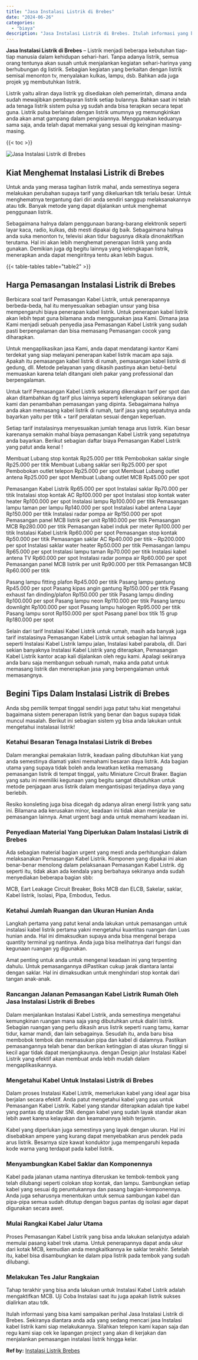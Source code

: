 ```yaml
---
title: "Jasa Instalasi Listrik di Brebes"
date: "2024-06-26"
categories: 
  - "biaya"
description: "Jasa Instalasi Listrik di Brebes. Itulah informasi yang bisa kami sampaikan perihal Jasa Instalasi Listrik di Brebes. Sekiranya diantara anda ada yang sedang..."
---
```


**Jasa Instalasi Listrik di Brebes** – Listrik menjadi beberapa kebutuhan tiap-tiap manusia dalam kehidupan sehari-hari. Tanpa adanya listrik, semua orang tentunya akan susah untuk menjalankan kegiatan sehari-harinya yang berhubungan dg listirik. Sebagian kegiatan yang berkaitan dengan listrik semisal menonton tv, menyalakan kulkas, lampu, dsb. Bahkan ada juga projek yg membutuhkan listrik.

Listrik yaitu aliran daya listrik yg disediakan oleh pemerintah, dimana anda sudah mewajibkan pembayaran listrik setiap bulannya. Bahkan saat ini telah ada tenaga listrik sistem pulsa yg sudah anda bisa terapkan secara tepat guna. Listrik pulsa berlainan dengan listrik umumnya yg memungkinkan anda akan amat gampang dalam pengisiannya. Menggunakan keduanya sama saja, anda telah dapat memakai yang sesuai dg keinginan masing-masing.

{{< toc >}}

![Jasa Instalasi Listrik di Brebes](/images/instalasi-listrik-murah15.png)

## Kiat Menghemat Instalasi Listrik di Brebes

Untuk anda yang merasa tagihan listrik mahal, anda semestinya segera melakukan perubahan supaya tarif yang dikeluarkan tdk terlalu besar. Untuk menghematnya tergantung dari diri anda sendiri sanggup melaksanakannya atau tdk. Banyak metode yang dapat dijalankan untuk menghemat penggunaan listrik.

Sebagaimana halnya dalam penggunaan barang-barang elektronik seperti layar kaca, radio, kulkas, dsb mesti dipakai dg baik. Sebagaimana halnya anda suka menonton tv, televisi akan tidur bagusnya dikala dinonaktifkan terutama. Hal ini akan lebih menghemat penerapan listrik yang anda gunakan. Demikian juga dg begitu lainnya yang kelengkapan listrik, menerapkan anda dapat mengiritnya tentu akan lebih bagus.

{{< table-tables table="table2" >}}

## Harga Pemasangan Instalasi Listrik di Brebes

Berbicara soal tarif Pemasangan Kabel Listrik, untuk penerapannya berbeda-beda, hal itu menyesuaikan sebagian unsur yang bisa mempengaruhi biaya penerapan kabel listrik. Untuk penerapan kabel listrik akan lebih tepat guna bilamana anda menggunakan jasa Kami. Dimana jasa Kami menjadi sebuah penyedia jasa Pemasangan Kabel Listrik yang sudah pasti berpengalaman dan bisa memasang Pemasangan cocok yang diharapkan.

Untuk mengaplikasikan jasa Kami, anda dapat mendatangi kantor Kami terdekat yang siap melayani penerapan kabel listrik macam apa saja. Apakah itu pemasangan kabel listrik di rumah, pemasangan kabel listrik di gedung, dll. Metode pelayanan yang dikasih pastinya akan betul-betul memuaskan karena telah ditangani oleh pakar yang professional dan berpengalaman.

Untuk tarif Pemasangan Kabel Listrik sekarang dikenakan tarif per spot dan akan ditambahkan dg tarif plus lainnya seperti kelengkapan sekiranya dari kami dan penambahan pemasangan yang dipinta. Sebagaimana halnya anda akan memasang kabel listrik di rumah, tarif jasa yang sepatutnya anda bayarkan yaitu per titik + tarif peralatan sesuai dengan keperluan.

Setiap tarif instalasinya menyesuaikan jumlah tenaga arus listrik. Kian besar karenanya semakin mahal biaya pemasangan Kabel Listrik yang sepatutnya anda bayarkan. Berikut sebagian daftar biaya Pemasangan Kabel Listrik yang patut anda kenal !

Membuat Lubang stop kontak Rp25.000 per titik Pembobokan saklar single Rp25.000 per titik Membuat Lubang saklar seri Rp25.000 per spot Pembobokan outlet telepon Rp25.000 per spot Membuat Lubang outlet antena Rp25.000 per spot Membuat Lubang outlet MCB Rp45.000 per spot

Pemasangan Kabel Listrik Rp65.000 per spot Instalasi saklar Rp70.000 per titik Instalasi stop kontak AC Rp100.000 per spot Instalasi stop kontak water heater Rp100.000 per spot Instalasi lampu Rp100.000 per titik Pemasangan lampu taman per lampu Rp140.000 per spot Instalasi kabel antena Layar Rp150.000 per titik Instalasi radar pompa air Rp150.000 per spot Pemasangan panel MCB listrik per unit Rp180.000 per titik Pemasangan MCB Rp280.000 per titik Pemasangan kabel induk per meter Rp100.000 per titik Instalasi Kabel Listrik Rp60.000 per spot Pemasangan stop kontak Rp50.000 per titik Pemasangan saklar AC Rp40.000 per titik – Rp200.000 per spot Instalasi saklar water heater Rp50.000 per titik Pemasangan lampu Rp65.000 per spot Instalasi lampu taman Rp70.000 per titik Instalasi kabel antena TV Rp60.000 per spot Instalasi radar pompa air Rp60.000 per spot Pemasangan panel MCB listrik per unit Rp90.000 per titik Pemasangan MCB Rp60.000 per titik

Pasang lampu fitting plafon Rp45.000 per titik Pasang lampu gantung Rp45.000 per spot Pasang kipas angin gantung Rp150.000 per titik Pasang exhaust fan dinding/plafon Rp150.000 per titik Pasang lampu dinding Rp100.000 per spot Pasang lampu neon Rp110.000 per titik Pasang lampu downlight Rp100.000 per spot Pasang lampu halogen Rp95.000 per titik Pasang lampu sorot Rp150.000 per spot Pasang panel box titik 15 grup Rp180.000 per spot

Selain dari tarif Instalasi Kabel Listrik untuk rumah, masih ada banyak juga tarif instalasinya Pemasangan Kabel Listrik untuk sebagian hal lainnya seperti Instalasi Kabel Listrik lampu jalan, Instalasi kabel parabola, dll. Dari sekian banyaknya Instalasi Kabel Listrik yang diterapkan, Pemasangan Kabel Listrik kantor acap kali dijalankan oleh regu kami. Apalagi sekiranya anda baru saja membangun sebuah rumah, maka anda patut untuk memasang listrik dan menerapkan jasa yang berpengalaman untuk memasangnya.

## Begini Tips Dalam Instalasi Listrik di Brebes


Anda sbg pemilik tempat tinggal sendiri juga patut tahu kiat mengetahui bagaimana sistem penerapan listrik yang benar dan bagus supaya tidak muncul masalah. Berikut ini sebagian sistem yg bisa anda lakukan untuk mengetahui instalasai listrik!

### Ketahui Besaran Tenaga Instalasi Listrik di Brebes

Dalam merangkai pemakaian listrik, keadaan paling dibutuhkan kiat yang anda semestinya diamati yakni memahami besaran daya listrik. Ada bagian utama yang supaya tidak boleh anda lewatkan ketika memasang pemasangan listrik di tempat tinggal, yaitu Miniature Circuit Braker. Bagian yang satu ini memiliki kegunaan yang begitu sangat dibutuhkan untuk metode penjagaan arus listrik dalam mengantisipasi terjadinya daya yang berlebih.

Resiko konsleting juga bisa dicegah dg adanya aliran energi listrik yang satu ini. Bilamana ada kerusakan minor, keadaan ini tidak akan menjalar ke pemasangan lainnya. Amat urgent bagi anda untuk memahami keadaan ini.

### Penyediaan Material Yang Diperlukan Dalam Instalasi Listrik di Brebes

Ada sebagian material bagian urgent yang mesti anda perhitungkan dalam melaksanakan Pemasangan Kabel Listrik. Komponen yang dipakai ini akan benar-benar menolong dalam pelaksanaan Pemasangan Kabel Listrik. dg seperti itu, tidak akan ada kendala yang berbahaya sekiranya anda sudah menyediakan beberapa bagian sbb:

MCB, Eart Leakage Circuit Breaker, Boks MCB dan ELCB, Sakelar, saklar, Kabel listrik, Isolasi, Pipa, Embodus, Tedus.

### Ketahui Jumlah Ruangan dan Ukuran Hunian Anda

Langkah pertama yang patut kenal anda lakukan untuk pemasangan untuk instalasi kabel listrik pertama yakni mengetahui kuantitas ruangan dan Luas hunian anda. Hal ini dimaksudkan supaya anda bisa mengenal berapa quantity terminal yg nantinya. Anda juga bisa melihatnya dari fungsi dan kegunaan ruangan yg digunakan.

Amat penting untuk anda untuk mengenal keadaan ini yang terpenting dahulu. Untuk pemasangannya diPastikan cukup jarak diantara lantai dengan saklar. Hal ini dimaksudkan untuk menghindari stop kontak dari tangan anak-anak.

### Rancangan Jalanan Pemasangan Kabel Listrik Rumah Oleh Jasa Instalasi Listrik di Brebes

Dalam menjalankan Instalasi Kabel Listrik, anda semestinya mengetahui kemungkinan ruangan mana saja yang dibutuhkan untuk dialiri listrik. Sebagian ruangan yang perlu dikasih arus listrik seperti ruang tamu, kamar tidur, kamar mandi, dan lain sebagainya. Sesudah itu, anda baru bisa membobok tembok dan memasukan pipa dan kabel di dalamnya. Pastikan pemasangannya telah benar dan berikan ketinggian di atas ukuran tinggi si kecil agar tidak dapat menjangkaunya. dengan Design jalur Instalasi Kabel Listrik yang efektif akan membuat anda lebih mudah dalam mengaplikasikannya.

### Mengetahui Kabel Untuk Instalasi Listrik di Brebes

Dalam proses Instalasi Kabel Listrik, memerlukan kabel yang ideal agar bisa berjalan secara efektif. Anda patut mengetahui kabel yang pas untuk Pemasangan Kabel Listrik. Kabel yang standar diterapkan adalah tipe kabel yang pantas dg standar SNI. dengan kabel yang sudah layak standar akan lebih awet karena kelayakan dan keamanannya lebih terjamin.

Kabel yang diperlukan juga semestinya yang layak dengan ukuran. Hal ini disebabkan ampere yang kurang dapat menyebabkan arus pendek pada arus listrik. Besarnya size kawat konduktor juga mempengaruhi kepada kode warna yang terdapat pada kabel listrik.

### Menyambungkan Kabel Saklar dan Komponennya

Kabel pada jalanan utama nantinya diteruskan ke tembok-tembok yang telah dilubangi seperti colokan stop kontak, dan lampu. Sambungkan setiap kabel yang sesuai dg peruntukannya dan pasang bagian-komponennya. Anda juga seharusnya menentukan untuk semua sambungan kabel dan pipa-pipa semua sudah ditutup dengan bagus pantas dg isolasi agar dapat digunakan secara awet.

### Mulai Rangkai Kabel Jalur Utama

Proses Pemasangan Kabel Listrik yang bisa anda lakukan selanjutya adalah memulai pasang kabel trek utama. Untuk penerapannya dapat anda ukur dari kotak MCB, kemudian anda mengkaitkannya ke saklar terakhir. Setelah itu, kabel bisa disambungkan ke dalam pipa listrik pada tembok yang sudah dilubangi.

### Melakukan Tes Jalur Rangkaian

Tahap terakhir yang bisa anda lakukan untuk Instalasi Kabel Listrik adalah mengaktifkan MCB. Uji Coba Instalasi saat itu juga apakah listrik sukses dialirkan atau tdk.

Itulah informasi yang bisa kami sampaikan perihal Jasa Instalasi Listrik di Brebes. Sekiranya diantara anda ada yang sedang mencari jasa Instalasi kabel listrik kami siap melakukannya. Silahkan telepon kami kapan saja dan regu kami siap cek ke lapangan project yang akan di kerjakan dan menjalankan pemasangan instalasi listrik hingga kelar.

**Ref by:** [Instalasi Listrik Brebes](https://id.wikipedia.org/wiki/Instalasi)
